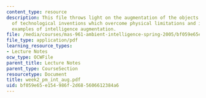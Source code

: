 ```yaml
---
content_type: resource
description: This file throws light on the augmentation of the objects and gives examples
  of technological inventions which overcome physical limitations and it also gives
  examples of intelligence augmentation.
file: /media/courses/mas-961-ambient-intelligence-spring-2005/bf059e65e154986f2d685606612384a6_week2_pm_int_aug.pdf
file_type: application/pdf
learning_resource_types:
- Lecture Notes
ocw_type: OCWFile
parent_title: Lecture Notes
parent_type: CourseSection
resourcetype: Document
title: week2_pm_int_aug.pdf
uid: bf059e65-e154-986f-2d68-5606612384a6
---
```

